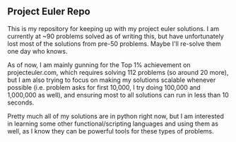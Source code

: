 ## Project Euler Repo

This is my repository for keeping up with my project euler solutions. I am currently at ~90 problems solved as of writing this, but have unfortunately lost most of the solutions from pre-50 problems. Maybe I'll re-solve them one day who knows.

As of now, I am mainly gunning for the Top 1% achievement on projecteuler.com, which requires solving 112 problems (so around 20 more), but I am also trying to focus on making my solutions scalable whenever possible (i.e. problem asks for first 10,000, I try doing 100,000 and 1,000,000 as well), and ensuring most to all solutions can run in less than 10 seconds.

Pretty much all of my solutions are in python right now, but I am interested in learning some other functional/scripting languages and using them as well, as I know they can be powerful tools for these types of problems.
